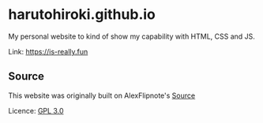 # harutohiroki.github.io
My personal website to kind of show my capability with HTML, CSS and JS.

Link: https://is-really.fun

## Source
This website was originally built on AlexFlipnote's [Source](https://github.com/AlexFlipnote/alexflipnote.github.io)

Licence: [GPL 3.0](https://github.com/HarutoHiroki/harutohiroki.github.io/blob/master/LICENSE)
